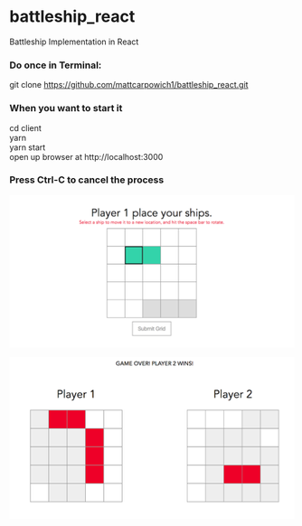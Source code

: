 # battleship_react
Battleship Implementation in React

### Do once in Terminal: 
git clone https://github.com/mattcarpowich1/battleship_react.git

### When you want to start it
cd client  
yarn  
yarn start  
open up browser at http://localhost:3000

### Press Ctrl-C to cancel the process

![ShipSelect](https://raw.githubusercontent.com/mattcarpowich1/battleship_react/master/ShipSelect.png)

![Game](https://raw.githubusercontent.com/mattcarpowich1/battleship_react/master/Game.png)

